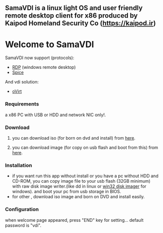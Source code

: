 ## SamaVDI is a linux light OS and user friendly remote desktop client for x86 produced by Kaipod Homeland Security Co (https://kaipod.ir)

# Welcome to SamaVDI

SamaVDI now support (protocols):
- [RDP](https://en.wikipedia.org/wiki/Remote_Desktop_Protocol) (windows remote desktop)
- [Spice](https://www.spice-space.org/)

And vdi solution:
- [oVirt](https://www.ovirt.org/)

### Requirements
  a x86 PC with USB or HDD and network NIC only!.
### Download
  
  1) you can download iso (for born on dvd and install) from [here](http://kaipod.ir/products/SAMA_VDI_v2.0-cdrom.zip).
  
  2) you can download image (for copy on usb flash and boot from this)  from [here](http://kaipod.ir/products/SAMA_VDI_v2.0-img.zip).
  
### Installation

 - if you want run this app without install or you have a pc without HDD and CD-ROM, you can copy image file to your usb flash (32GB minimum) with raw disk image writer.(like dd in linux or [win32 disk imager](https://sourceforge.net/projects/win32diskimager/) for windows). and boot your pc from usb storage in BIOS.
 - for other , download iso image and born on DVD and install easily.
### Configuration
  when welcome page appeared, press "END" key for setting... default password is "vdi".
